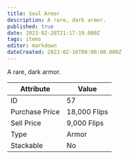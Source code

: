 ```yaml
---
title: Soul Armor
description: A rare, dark armor.
published: true
date: 2023-02-28T21:17:19.000Z
tags: items
editor: markdown
dateCreated: 2023-02-16T00:00:00.000Z
---
```


A rare, dark armor.

|Attribute|Value|
|-|-|
|ID|57|
|Purchase Price|18,000 Flips|
|Sell Price|9,000 Flips|
|Type|Armor|
|Stackable|No|

